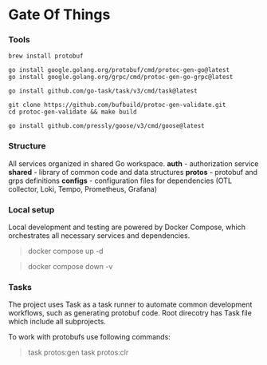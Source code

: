 # Gate Of Things

### Tools

```
brew install protobuf

go install google.golang.org/protobuf/cmd/protoc-gen-go@latest
go install google.golang.org/grpc/cmd/protoc-gen-go-grpc@latest

go install github.com/go-task/task/v3/cmd/task@latest

git clone https://github.com/bufbuild/protoc-gen-validate.git
cd protoc-gen-validate && make build

go install github.com/pressly/goose/v3/cmd/goose@latest
```

### Structure
All services organized in shared Go workspace.
**auth** - authorization service
**shared** - library of common code and data structures
**protos** - protobuf and grps definitions
**configs** - configuration files for dependencies (OTL collector, Loki, Tempo, Prometheus, Grafana)

### Local setup
Local development and testing are powered by Docker Compose, which orchestrates all necessary services and dependencies.

> docker compose up -d

> docker compose down -v

### Tasks
The project uses Task as a task runner to automate common development workflows, such as generating protobuf code.
Root direcotry has Task file which include all subprojects.

To work with protobufs use following commands:
> task protos:gen
> task protos:clr

